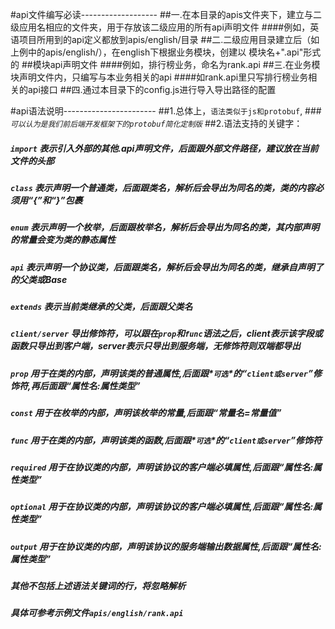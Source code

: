 #api文件编写必读-------------------
##一.在本目录的apis文件夹下，建立与二级应用名相应的文件夹，用于存放该二级应用的所有api声明文件
####例如，英语项目所用到的api定义都放到apis/english/目录
##二.二级应用目录建立后（如上例中的apis/english/），在english下根据业务模块，创建以 模块名+".api"形式的
##模块api声明文件
####例如，排行榜业务，命名为rank.api
##三.在业务模块声明文件内，只编写与本业务相关的api
####如rank.api里只写排行榜业务相关的api接口
##四.通过本目录下的config.js进行导入导出路径的配置


#api语法说明-----------------------
##1.总体上，`语法类似于js和protobuf`,
###_`可以认为是我们前后端开发框架下的protobuf简化定制版`_
##2.语法支持的关键字：
#####   _`import`_ 表示引入外部的其他.api声明文件，后面跟外部文件路径，建议放在当前文件的头部
#####   _`class`_ 表示声明一个普通类，后面跟类名，解析后会导出为同名的类，类的内容必须用“{”和“}”包裹
#####   _`enum`_ 表示声明一个枚举，后面跟枚举名，解析后会导出为同名的类，其内部声明的常量会变为类的静态属性
#####   _`api`_ 表示声明一个协议类，后面跟类名，解析后会导出为同名的类，继承自声明了的父类或Base
#####   _`extends`_ 表示当前类继承的父类，后面跟父类名
#####   _`client/server`_ 导出修饰符，可以跟在`prop`和`func`语法之后，client表示该字段或函数只导出到客户端，server表示只导出到服务端，无修饰符则双端都导出
#####   _`prop`_ 用于在类的内部，声明该类的普通属性,后面跟*`可选`*的“`client或server`”修饰符,再后面跟“属性名:属性类型”
#####   _`const`_ 用于在枚举的内部，声明该枚举的常量,后面跟“常量名=常量值”
#####   _`func`_ 用于在类的内部，声明该类的函数,后面跟*`可选`*的“`client或server`”修饰符
#####   _`required`_ 用于在协议类的内部，声明该协议的客户端必填属性,后面跟“属性名:属性类型”
#####   _`optional`_ 用于在协议类的内部，声明该协议的客户端必填属性,后面跟“属性名:属性类型”
#####   _`output`_ 用于在协议类的内部，声明该协议的服务端输出数据属性,后面跟“属性名:属性类型”
#####   其他不包括上述语法关键词的行，将忽略解析
#####   具体可参考示例文件`apis/english/rank.api`





